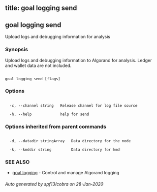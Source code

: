 title: goal logging send
---
## goal logging send



Upload logs and debugging information for analysis



### Synopsis



Upload logs and debugging information to Algorand for analysis. Ledger and wallet data are not included.



```

goal logging send [flags]

```



### Options



```

  -c, --channel string   Release channel for log file source

  -h, --help             help for send

```



### Options inherited from parent commands



```

  -d, --datadir stringArray   Data directory for the node

  -k, --kmddir string         Data directory for kmd

```



### SEE ALSO



* [goal logging](../../logging/logging/)	 - Control and manage Algorand logging


###### Auto generated by spf13/cobra on 28-Jan-2020


